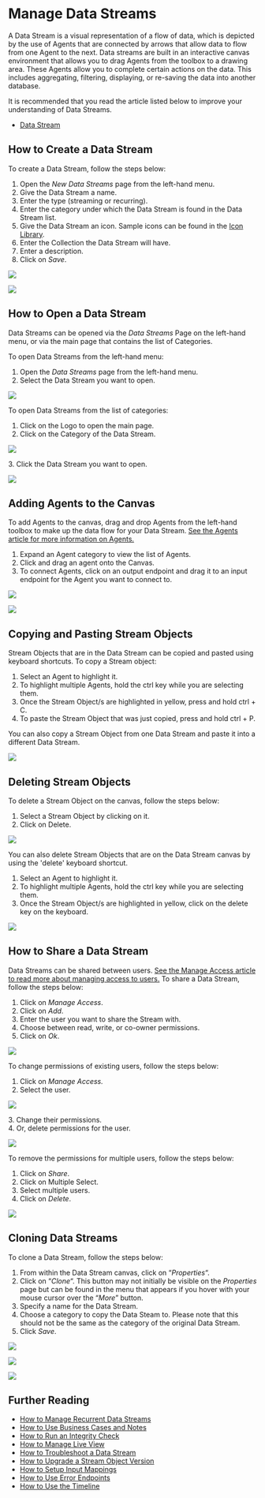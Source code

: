 # Manage Data Streams

A Data Stream is a visual representation of a flow of data, which is depicted by the use of Agents that are connected by arrows that allow data to flow from one Agent to the next. Data streams are built in an interactive canvas environment that allows you to drag Agents from the toolbox to a drawing area. These Agents allow you to complete certain actions on the data. This includes aggregating, filtering, displaying, or re-saving the data into another database. &#x20;

<!-- unsupported tag removed -->
It is recommended that you read the article listed below to improve your understanding of Data Streams.

* [Data Stream](../../concepts/data-stream/)
<!-- unsupported tag removed -->

## How to Create a Data Stream

To create a Data Stream, follow the steps below:

1. Open the _New Data Streams_ page from the left-hand menu.
2. Give the Data Stream a name.
3. Enter the type (streaming or recurring).
4. Enter the category under which the Data Stream is found in the Data Stream list.
5. Give the Data Stream an icon. Sample icons can be found in the [Icon Library](../../resources/icon-library.md).
6. Enter the Collection the Data Stream will have.
7. Enter a description.
8. Click on _Save_.

![](<../../.gitbook/assets/image (1198).png>)

![](<../../.gitbook/assets/DS\_2 (1).png>)

## How to Open a Data Stream

Data Streams can be opened via the _Data Streams_ Page on the left-hand menu, or via the main page that contains the list of Categories.

To open Data Streams from the left-hand menu:

1. Open the _Data Streams_ page from the left-hand menu.
2. Select the Data Stream you want to open.

![](<../../.gitbook/assets/DS\_3 (1).png>)

To open Data Streams from the list of categories:

1. Click on the Logo to open the main page.
2. Click on the Category of the Data Stream.

![](<../../.gitbook/assets/DS\_4 (1).png>)

&#x20;   3\. Click the Data Stream you want to open.

![](<../../.gitbook/assets/DS\_5 (1).png>)

## Adding Agents to the Canvas

To add Agents to the canvas, drag and drop Agents from the left-hand toolbox to make up the data flow for your Data Stream. [See the Agents article for more information on Agents.](../../concepts/agent/)

1. Expand an Agent category to view the list of Agents.
2. Click and drag an agent onto the Canvas.
3. To connect Agents, click on an output endpoint and drag it to an input endpoint for the Agent you want to connect to.

![](../../.gitbook/assets/DS\_6.png)

![](../../.gitbook/assets/DS\_7.png)

## Copying and Pasting Stream Objects

Stream Objects that are in the Data Stream can be copied and pasted using keyboard shortcuts. To copy a Stream object:

1. Select an Agent to highlight it.
2. To highlight multiple Agents, hold the ctrl key while you are selecting them.
3. Once the Stream Object/s are highlighted in yellow, press and hold ctrl + C.&#x20;
4. To paste the Stream Object that was just copied, press and hold ctrl + P.

<!-- unsupported tag removed -->
You can also copy a Stream Object from one Data Stream and paste it into a different Data Stream.
<!-- unsupported tag removed -->

![](../../.gitbook/assets/olRa9jDFBz.gif)

## Deleting Stream Objects

To delete a Stream Object on the canvas, follow the steps below:

1. Select a Stream Object by clicking on it.
2. Click on Delete.

![](<../../.gitbook/assets/Delete Stream Obj.png>)

You can also delete Stream Objects that are on the Data Stream canvas by using the 'delete' keyboard shortcut.&#x20;

1. Select an Agent to highlight it.
2. To highlight multiple Agents, hold the ctrl key while you are selecting them.&#x20;
3. Once the Stream Object/s are highlighted in yellow, click on the delete key on the keyboard.&#x20;

![](<../../.gitbook/assets/Delete Canvas Object.gif>)

## How to Share a Data Stream

Data Streams can be shared between users. [See the Manage Access article to read more about managing access to users.](../../concepts/manage-access.md) To share a Data Stream, follow the steps below:

1. Click on _Manage Access_.
2. Click on _Add_.
3. Enter the user you want to share the Stream with.
4. Choose between read, write, or co-owner permissions.
5. Click on _Ok_.

![](../../.gitbook/assets/MA\_1.png)

To change permissions of existing users, follow the steps below:

1. Click on _Manage Access._
2. Select the user.

![](../../.gitbook/assets/MA\_2.png)

&#x20;   3\. Change their permissions.\
&#x20;   4\. Or, delete permissions for the user.

![](../../.gitbook/assets/MA\_3.png)

To remove the permissions for multiple users, follow the steps below:

1. &#x20;Click on _Share_.
2. Click on Multiple Select.
3. Select multiple users.
4. Click on _Delete_.

![](../../.gitbook/assets/MA\_4.png)

## Cloning Data Streams

To clone a Data Stream, follow the steps below:

1. From within the Data Stream canvas, click on “_Properties_“.
2. Click on “_Clone_“. This button may not initially be visible on the _Properties_ page but can be found in the menu that appears if you hover with your mouse cursor over the “_More_” button.
3. Specify a name for the Data Stream.
4. Choose a category to copy the Data Steam to. Please note that this should not be the same as the category of the original Data Stream.
5. Click _Save_.

![](../../.gitbook/assets/Clone\_1.png)

![](../../.gitbook/assets/Clone\_2.png)

![](../../.gitbook/assets/Clone\_3.png)

## Further Reading

* [How to Manage Recurrent Data Streams](manage-recurrent-data-streams.md)
* [How to Use Business Cases and Notes](use-business-case-and-notes.md)
* [How to Run an Integrity Check](run-an-integrity-check.md)
* [How to Manage Live View](use-live-view.md)
* [How to Troubleshoot a Data Stream](troubleshoot-a-data-stream.md)
* [How to Upgrade a Stream Object Version](upgrade-a-stream-object-version.md)
* [How to Setup Input Mappings](setup-input-mappings.md)
* [How to Use Error Endpoints](use-error-endpoints.md)
* [How to Use the Timeline](use-the-timeline.md)
